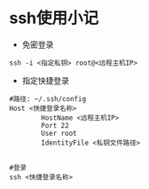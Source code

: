 # ssh使用小记



- 免密登录

```shell
ssh -i <指定私钥> root@<远程主机IP>
```



- 指定快捷登录

```shell
#路径: ~/.ssh/config
Host <快捷登录名称>
        HostName <远程主机IP>
        Port 22
        User root
        IdentityFile <私钥文件路径>


#登录
ssh <快捷登录名称>
```



